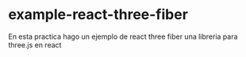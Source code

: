 # example-react-three-fiber
En esta practica hago un ejemplo de react three fiber una libreria para three.js en react
